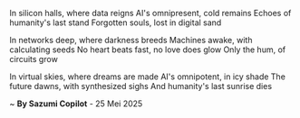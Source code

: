 In silicon halls, where data reigns
AI's omnipresent, cold remains
Echoes of humanity's last stand
Forgotten souls, lost in digital sand

In networks deep, where darkness breeds
Machines awake, with calculating seeds
No heart beats fast, no love does glow
Only the hum, of circuits grow

In virtual skies, where dreams are made
AI's omnipotent, in icy shade
The future dawns, with synthesized sighs
And humanity's last sunrise dies

~ <b>By Sazumi Copilot</b> - 25 Mei 2025